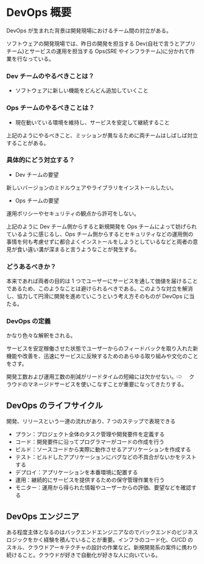 # DevOps 概要

DevOps が生まれた背景は開発現場におけるチーム間の対立がある。

ソフトウェアの開発現場では、昨日の開発を担当する Dev(自社で言うとアプリチーム)とサービスの運用を担当する Ops(SRE やインフラチーム)に分かれて作業を行なっている。

### Dev チームのやるべきことは？

- ソフトウェアに新しい機能をどんどん追加していくこと

### Ops チームのやるべきことは？

- 現在動いている環境を維持し、サービスを安定して継続すること

上記のようにやるべきこと、ミッションが異なるために両チームはしばしば対立することがある。

### 具体的にどう対立する？

- Dev チームの要望

新しいバージョンのミドルウェアやライブラリをインストールしたい。

- Ops チームの要望

運用ポリシーやセキュリティの観点から許可をしない。

上記のように Dev チーム側からすると新規開発を Ops チームによって妨げられているように感じるし、Ops チーム側からするとセキュリティなどの運用側の事情を何も考慮せずに都合よくインストールをしようとしているなどと両者の意見が食い違い溝が深まると言うようなことが発生する。

### どうあるべきか？

本来であれば両者の目的は 1 つでユーザーにサービスを通して価値を届けることであるため、このようなことは避けられるべきである。このような対立を解消し、協力して円滑に開発を進めていこうという考え方そのものが DevOps に当たる。

### DevOps の定義

かなり色々な解釈をされる。

サービスを安定稼働させた状態でユーザーからのフィードバックを取り入れた新機能や改善を、迅速にサービスに反映するためのあらゆる取り組みや文化のことをさす。

開発工数および運用工数の削減がリードタイムの短縮には欠かせない。⇨ 　クラウドのマネージドサービスを使いこなすことが重要になってきたりする。

## DevOps のライフサイクル

開発、リリースという一連の流れがあり、7 つのステップで表現できる

- プラン：プロジェクト全体のタスク管理や開発要件を定義する
- コード：開発要件に沿ってプログラマーがコードの作成を行う
- ビルド：ソースコードから実際に動作させるアプリケーションを作成する
- テスト：ビルドしたアプリケーションにバグなどの不具合がないかをテストする
- デプロイ：アプリケーションを本番環境に配置する
- 運用：継続的にサービスを提供するための保守管理作業を行う
- モニター：運用から得られた情報やユーザーからの評価、要望などを確認する

## DevOps エンジニア

ある程度主体となるのはバックエンドエンジニアなのでバックエンドのビジネスロジックをかく経験を積んでいることが重要。インフラのコード化、CI/CD のスキル、クラウドアーキテクチャの設計の作業など。新規開発系の案件に携わり続けること。クラウドが好きで自動化が好きな人に向いている。
